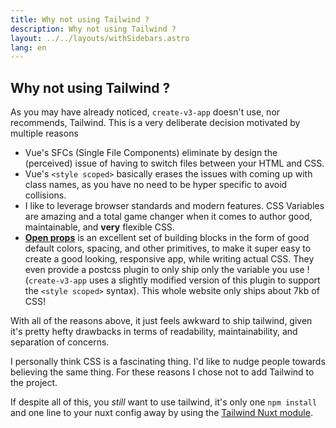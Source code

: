```yaml
---
title: Why not using Tailwind ?
description: Why not using Tailwind ?
layout: ../../layouts/withSidebars.astro
lang: en
---
```


## Why not using Tailwind ?

As you may have already noticed, `create-v3-app` doesn't use, nor recommends, Tailwind. This is a very deliberate decision motivated by multiple reasons

- Vue's SFCs (Single File Components) eliminate by design the (perceived) issue of having to switch files between your HTML and CSS.
- Vue's `<style scoped>` basically erases the issues with coming up with class names, as you have no need to be hyper specific to avoid collisions.
- I like to leverage browser standards and modern features. CSS Variables are amazing and a total game changer when it comes to author good, maintainable, and **very** flexible CSS.
- [**Open props**](https://open-props.style/) is an excellent set of building blocks in the form of good default colors, spacing, and other primitives, to make it super easy to create a good looking, responsive app, while writing actual CSS. They even provide a postcss plugin to only ship only the variable you use ! (`create-v3-app` uses a slightly modified version of this plugin to support the `<style scoped>` syntax). This whole website only ships about 7kb of CSS!

With all of the reasons above, it just feels awkward to ship tailwind, given it's pretty hefty drawbacks in terms of readability, maintainability, and separation of concerns.

I personally think CSS is a fascinating thing. I'd like to nudge people towards believing the same thing. For these reasons I chose not to add Tailwind to the project.

If despite all of this, you _still_ want to use tailwind, it's only one `npm install` and one line to your nuxt config away by using the [Tailwind Nuxt module](https://nuxt.com/modules/tailwindcss).
